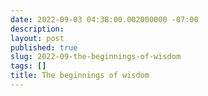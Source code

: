```yaml
---
date: 2022-09-03 04:38:00.002000000 -07:00
description:
layout: post
published: true
slug: 2022-09-the-beginnings-of-wisdom
tags: []
title: The beginnings of wisdom
---
```

